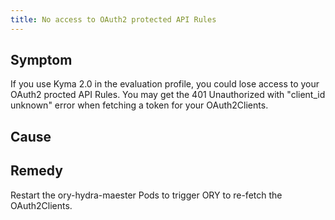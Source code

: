 ```yaml
---
title: No access to OAuth2 protected API Rules
---
```


## Symptom

If you use Kyma 2.0 in the evaluation profile, you could lose access to your OAuth2 procted API Rules. You may get the 401 Unauthorized with "client_id unknown" error when fetching a token for your OAuth2Clients.

## Cause

## Remedy

Restart the ory-hydra-maester Pods to trigger ORY to re-fetch the OAuth2Clients.
